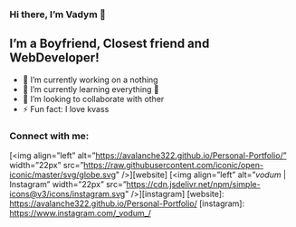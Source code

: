 ### Hi there, I’m Vadym 👋
## I’m a Boyfriend, Closest friend and WebDeveloper!
- 🔭 I’m currently working on a nothing
- 🌱 I’m currently learning everything 🤣
- 👯 I’m looking to collaborate with other
- ⚡ Fun fact: I love kvass
### Connect with me:
[<img align=”left” alt=”https://avalanche322.github.io/Personal-Portfolio/” width=”22px” src=”https://raw.githubusercontent.com/iconic/open-iconic/master/svg/globe.svg" />][website]
[<img align=”left” alt=”_vodum_ | Instagram” width=”22px” src=”https://cdn.jsdelivr.net/npm/simple-icons@v3/icons/instagram.svg" />][instagram]
[website]: https://avalanche322.github.io/Personal-Portfolio/
[instagram]: https://www.instagram.com/_vodum_/
